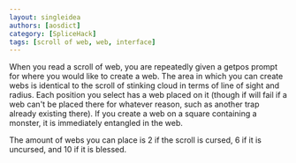 ```yaml
---
layout: singleidea
authors: [aosdict]
category: [SpliceHack]
tags: [scroll of web, web, interface]
---
```

When you read a scroll of web, you are repeatedly given a getpos prompt for where you would like to create a web. The area in which you can create webs is identical to the scroll of stinking cloud in terms of line of sight and radius. Each position you select has a web placed on it (though if will fail if a web can't be placed there for whatever reason, such as another trap already existing there). If you create a web on a square containing a monster, it is immediately entangled in the web.

The amount of webs you can place is 2 if the scroll is cursed, 6 if it is uncursed, and 10 if it is blessed.
